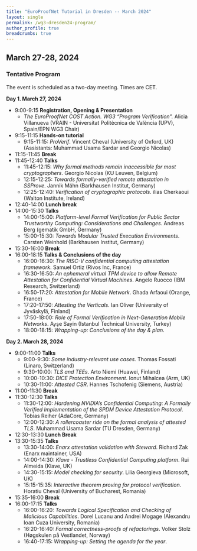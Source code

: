 ```yaml
---
title: "EuroProofNet Tutorial in Dresden -- March 2024"
layout: single
permalink: /wg3-dresden24-program/
author_profile: true
breadcrumbs: true
---
```


## March 27-28, 2024

### Tentative Program

The event is scheduled as a two-day meeting. Times are CET.

**Day 1. March 27, 2024**

* 9:00-9:15 **Registration, Opening & Presentation**
  - *The EuroProofNet COST Action. WG3 “Program Verification”.* Alicia Villanueva (VRAIN - Universitat Politècnica de València (UPV), Spain/EPN WG3 Chair)
* 9:15-11:15 **Hands-on tutorial**
  - 9:15-11:15: *ProVerif*. Vincent Cheval (University of Oxford, UK) (Assistants: Muhammad Usama Sardar and Georgio Nicolas)
* 11:15-11:45 **Break**
* 11:45-12:40 **Talks**
  - 11:45-12:15: *Why formal methods remain inaccessible for most cryptographers*. Georgio Nicolas (KU Leuven, Belgium)
  - 12:15-12:25: *Towards formally-verified remote attestation in SSProve*. Jannik Mähn (Barkhausen Institut, Germany)
  - 12:25-12:40: *Verification of cryptographic protocols*. ilias Cherkaoui (Walton Institute, Ireland)
* 12:40-14:00 **Lunch break** 
* 14:00-15:30 **Talks** 
  - 14:00-15:00: *Platform-level Formal Verification for Public Sector Trustworthy Computing: Considerations and Challenges*. Andreas Berg (gematik GmbH, Germany)
  - 15:00-15:30: *Towards Modular Trusted Execution Environments*. Carsten Weinhold (Barkhausen Institut, Germany)
* 15:30-16:00 **Break** 
* 16:00-18:15 **Talks & Conclusions of the day**
  - 16:00-16:30: *The RISC-V confidential computing attestation framework*. Samuel	Ortiz	(Rivos Inc, France)
  - 16:30-16:50: *An ephemeral virtual TPM device to allow Remote Attestation for Confidential Virtual Machines*. Angelo Ruocco (IBM Research, Switzerland)
  - 16:50-17:20: *Attestation for Mobile Network*. Ghada Arfaoui (Orange, France)
  - 17:20-17:50: *Attesting the Verticals*. Ian Oliver (University of Jyväskylä, Finland)
  - 17:50-18:00: *Role of Formal Verification in Next-Generation Mobile Networks*. Ayşe Sayin (Istanbul Technical University, Turkey)
  - 18:00-18:15: *Wrapping-up: Conclusions of the day & plan*. 

**Day 2. March 28, 2024**
* 9:00-11:00 **Talks** 
  - 9:00-9:30: *Some industry-relevant use cases*. Thomas Fossati (Linaro, Switzerland)
  - 9:30-10:00: *TLS and TEEs*. Arto Niemi (Huawei, Finland)
  - 10:00-10:30: *DICE Protection Environment*. Ionut Mihalcea (Arm, UK)
  - 10:30-11:00: *Attested CSR*. Hannes Tschofenig (Siemens, Austria)
* 11:00-11:30 **Break**
* 11:30-12:30 **Talks**
  - 11:30-12:00: *Hardening NVIDIA’s Confidential Computing: A Formally Verified Implementation of the SPDM Device Attestation Protocol*. Tobias Reiher (AdaCore, Germany)
  - 12:00-12:30: *A rollercoaster ride on the formal analysis of attested TLS*. Muhammad Usama Sardar (TU Dresden, Germany)
* 12:30-13:30 **Lunch Break**
* 13:30-15:35 **Talks** 
  - 13:30-14:00: *Enarx attestation validation with Steward*. Richard Zak (Enarx maintainer, USA)
  - 14:00-14:30: *Klave - Trustless Confidential Computing platform*. Rui Almeida (Klave, UK)
  - 14:30-15:15: *Model checking for security*. Lilia Georgieva (Microsoft, UK)
  - 15:15-15:35: *Interactive theorem proving for protocol verification*. Horatiu Cheval (University of Bucharest, Romania)
* 15:35-16:00 **Break**
* 16:00-17:15 **Talks**
  - 16:00-16:20: *Towards Logical Specification and Checking of Malicious Capabilities*. Dorel Lucanu and Andrei Mogage (Alexandru Ioan Cuza University, Romania)
  - 16:20-16:40: *Formal correctness-proofs of refactorings*. Volker Stolz (Høgskulen på Vestlandet, Norway)
  - 16:40-17:15: *Wrapping-up: Setting the agenda for the year*. 
  

